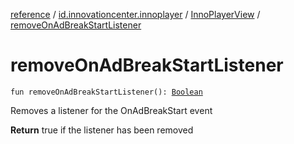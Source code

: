 [reference](../../index.md) / [id.innovationcenter.innoplayer](../index.md) / [InnoPlayerView](index.md) / [removeOnAdBreakStartListener](./remove-on-ad-break-start-listener.md)

# removeOnAdBreakStartListener

`fun removeOnAdBreakStartListener(): `[`Boolean`](https://kotlinlang.org/api/latest/jvm/stdlib/kotlin/-boolean/index.html)

Removes a listener for the OnAdBreakStart event

**Return**
true if the listener has been removed

